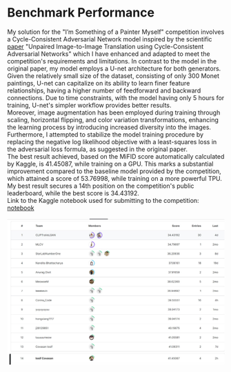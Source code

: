 # Benchmark Performance

My solution for the "I’m Something of a Painter Myself" competition involves a Cycle-Consistent Adversarial Network model inspired by the scientific [paper](https://arxiv.org/abs/1703.10593) "Unpaired Image-to-Image Translation using Cycle-Consistent Adversarial Networks" which I have enhanced and adapted to meet the competition's requirements and limitations. In contrast to the model in the original paper, my model employs a U-net architecture for both generators. Given the relatively small size of the dataset, consisting of only 300 Monet paintings, U-net can capitalize on its ability to learn finer feature relationships, having a higher number of feedforward and backward connections. Due to time constraints, with the model having only 5 hours for training, U-net's simpler workflow provides better results. <br> Moreover, image augmentation has been employed during training through scaling, horizontal flipping, and color variation transformations, enhancing the learning process by introducing increased diversity into the images. <br> Furthermore, I attempted to stabilize the model training procedure by replacing the negative log likelihood objective with a least-squares loss in the adversarial loss formula, as suggested in the original paper. <br>
The best result achieved, based on the MiFID score automatically calculated by Kaggle, is 41.45087, while training on a GPU. This marks a substantial improvement compared to the baseline model provided by the competition, which attained a score of 53.76998, while training on a more powerful TPU. My best result secures a 14th position on the competition's public leaderboard, while the best score is 34.43192.  <br> 
Link to the Kaggle notebook used for submitting to the competition: [notebook](https://www.kaggle.com/code/iosifcovasan/photo-to-monet-using-cyclegan)
<br> <br>
![Leaderboard](https://github.com/Covasan-Iosif/CycleGAN/blob/main/leaderboard.jpg)
